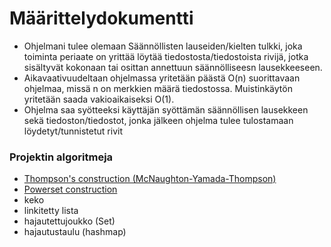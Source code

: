 # Määrittelydokumentti

* Ohjelmani tulee olemaan Säännöllisten lauseiden/kielten tulkki, joka toiminta periaate on yrittää löytää tiedostosta/tiedostoista rivijä, jotka sisältyvät kokonaan tai osittan annettuun säännölliseesn lausekkeeseen.
* Aikavaativuudeltaan ohjelmassa yritetään päästä O(n) suorittavaan ohjelmaa, missä n on merkkien määrä tiedostossa. Muistinkäytön yritetään saada vakioaikaiseksi O(1).
* Ohjelma saa syötteeksi käyttäjän syöttämän säännöllisen lausekkeen sekä tiedoston/tiedostot, jonka jälkeen ohjelma tulee tulostamaan löydetyt/tunnistetut rivit

### Projektin algoritmeja
* [Thompson's construction (McNaughton-Yamada-Thompson)](https://en.wikipedia.org/wiki/Thompson%27s_construction)
* [Powerset construction](https://en.wikipedia.org/wiki/Powerset_construction)
* keko
* linkitetty lista
* hajautettujoukko (Set)
* hajautustaulu (hashmap)

